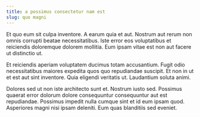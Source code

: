 ```yaml
---
title: a possimus consectetur nam est
slug: quo magni
---
```


Et quo eum sit culpa inventore. A earum quia et aut. Nostrum aut rerum non omnis corrupti beatae necessitatibus. Iste error eos voluptatibus et reiciendis doloremque dolorem mollitia. Eum ipsam vitae est non aut facere ut distinctio ut.

Et reiciendis aperiam voluptatem ducimus totam accusantium. Fugit odio necessitatibus maiores expedita quos quo repudiandae suscipit. Et non in ut et est aut sint inventore. Quia eligendi veritatis ut. Laudantium soluta animi.

Dolores sed ut non iste architecto sunt et. Nostrum iusto sed. Possimus quaerat error dolorum dolore consequuntur consequuntur aut est repudiandae. Possimus impedit nulla cumque sint et id eum ipsam quod. Asperiores magni nisi ipsam deleniti. Eum quas blanditiis sed eveniet.
